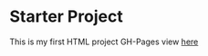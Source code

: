 # Starter Project
This is my first HTML project
GH-Pages view [here](https://shah0257.github.io/starter/)

